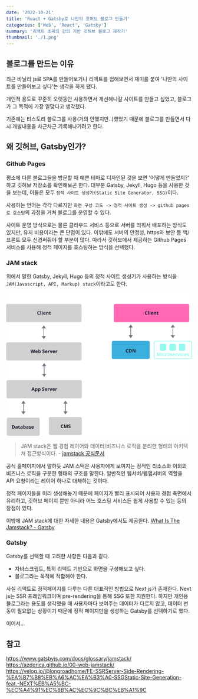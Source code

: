 ```yaml
---
date: '2022-10-21'
title: 'React + Gatsby로 나만의 깃허브 블로그 만들기'
categories: ['Web', 'React', 'Gatsby']
summary: '리액트 초짜의 강의 기반 깃허브 블로그 제작기'
thumbnail: './1.png'
---
```


## 블로그를 만드는 이유

최근 바닐라 js로 SPA를 만들어보거나 리액트를 접해보면서 재미를 붙여 '나만의 사이트를 만들어보고 싶다'는 생각을 하게 됐다.

개인적 용도로 꾸준히 오랫동안 사용하면서 개선해나갈 사이트를 만들고 싶었고, 블로그가 그 목적에 가장 알맞다고 생각했다.

기존에는 티스토리 블로그를 사용(거의 안했지만..)했었기 때문에 블로그를 만들면서 다시 개발내용을 차근차근 기록해나가려고 한다.


## 왜 깃허브, Gatsby인가?

### Github Pages
평소에 다른 블로그들을 방문할 때 예쁜 테마로 디자인된 것을 보면 '어떻게 만들었지?' 하고 깃허브 저장소를 확인해보곤 한다. 
대부분 Gatsby, Jekyll, Hugo 등을 사용한 것을 보는데, 이들은 모두 `정적 사이트 생성기(Static Site Generator, SSG)`이다.

사용하는 언어는 각각 다르지만 `화면 구성 코드 -> 정적 사이트 생성 -> github pages로 호스팅`의 과정을 거쳐 블로그를 운영할 수 있다.

사이트 운영 방식으로는 물론 클라우드 서비스 등으로 서버를 띄워서 배포하는 방식도 있지만, 유지 비용이라는 큰 단점이 있다. 이밖에도 서버의 안정성, https와 보안 등 백/프론트 모두 신경써줘야 할 부분이 많다.
따라서 깃허브에서 제공하는 Github Pages 서비스를 사용해 정적 페이지를 호스팅하는 방식을 선택했다.

### JAM stack
위에서 말한 Gatsby, Jekyll, Hugo 등의 정적 사이트 생성기가 사용하는 방식을 `JAM(Javascript, API, Markup) stack`이라고도 한다.

<img src="./1.png">

> JAM stack은 웹 경험 레이어와 데이터/비즈니스 로직을 분리한 형태의 아키텍쳐 접근방식이다. - [jamstack 공식문서](https://jamstack.org/)

공식 홈페이지에서 말하듯 JAM 스택은 사용자에게 보여지는 정적인 리소스와 이외의 비즈니스 로직을 구분한 형태의 구조를 말한다. 
일반적인 웹서버/웹앱서버의 역할을 API 요청이라는 레이어 하나로 대체하는 것이다.

정적 페이지들을 미리 생성해놓기 때문에 페이지가 빨리 표시되어 사용자 경험 측면에서 유리하고, 깃허브 페이지 뿐만 아니라 어느 호스팅 서비스든 쉽게 사용할 수 있는 등의 장점이 있다.

이밖에 JAM stack에 대한 자세한 내용은 Gatsby에서도 제공한다. 
[What Is The Jamstack? - Gatsby](https://www.gatsbyjs.com/docs/glossary/jamstack/)

### Gatsby
Gatsby를 선택할 때 고려한 사항은 다음과 같다.

* 자바스크립트, 특히 리액트 기반으로 화면을 구성해보고 싶다.
* 블로그라는 목적에 적합해야 한다.

사실 리액트로 정적페이지를 다루는 다른 대표적인 방법으로 Next js가 존재한다.
Next js는 SSR 프레임워크이며 pre-rendering을 통해 SSG 또한 지원한다.
하지만 개인용 블로그라는 용도를 생각했을 때 사용자마다 보여주는 데이터가 다르지 않고, 데이터 변동이 필요없는 상황이기 때문에 정적 페이지만을 생성하는 Gatsby를 선택하기로 했다.

이어서...

## 참고
https://www.gatsbyjs.com/docs/glossary/jamstack/
https://azderica.github.io/00-web-jamstack/
https://velog.io/@longroadhome/FE-SSRServer-Side-Rendering-%EA%B7%B8%EB%A6%AC%EA%B3%A0-SSGStatic-Site-Generation-feat.-NEXT%EB%A5%BC-%EC%A4%91%EC%8B%AC%EC%9C%BC%EB%A1%9C

